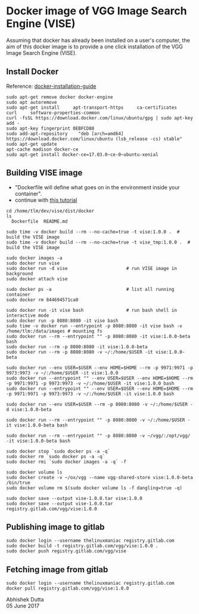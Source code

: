 # Docker image of VGG Image Search Engine (VISE)

Assuming that docker has already been installed on a user's computer, the aim 
of this docker image is to provide a one click installation of the VGG Image 
Search Engine (VISE).

## Install Docker
Reference: [docker-installation-guide](https://docs.docker.com/engine/installation/linux/ubuntu/#install-using-the-repository)

```
sudo apt-get remove docker docker-engine
sudo apt autoremove
sudo apt-get install     apt-transport-https     ca-certificates     curl     software-properties-common
curl -fsSL https://download.docker.com/linux/ubuntu/gpg | sudo apt-key add -
sudo apt-key fingerprint 0EBFCD88
sudo add-apt-repository    "deb [arch=amd64] https://download.docker.com/linux/ubuntu (lsb_release -cs) stable"
sudo apt-get update
apt-cache madison docker-ce
sudo apt-get install docker-ce=17.03.0~ce-0~ubuntu-xenial
```

## Building VISE image
 * "Dockerfile will define what goes on in the environment inside your container". 
 * continue with [this tutorial](https://docs.docker.com/get-started/part2/#recap-and-cheat-sheet-optional)

```
cd /home/tlm/dev/vise/dist/docker
ls
  Dockerfile  README.md

sudo time -v docker build --rm --no-cache=true -t vise:1.0.0 .  # build the VISE image
sudo time -v docker build --rm --no-cache=true -t vise_tmp:1.0.0 .  # build the VISE image

sudo docker images -a
sudo docker run vise
sudo docker run -d vise                      # run VISE image in background
sudo docker attach vise

sudo docker ps -a                            # list all running container
sudo docker rm 844694571ca0

sudo docker run -it vise bash                # run bash shell in interactive mode
sudo docker run -p 8080:8080 -it vise bash
sudo time -v docker run --entrypoint -p 8080:8080 -it vise bash -v /home/tlm:/data/images # mounting fs
sudo docker run --rm --entrypoint "" -p 8080:8080 -it vise:1.0.0-beta bash
sudo docker run --rm -p 8080:8080 -it vise:1.0.0-beta
sudo docker run --rm -p 8080:8080 -v ~/:/home/$USER -it vise:1.0.0-beta

sudo docker run --env USER=$USER --env HOME=$HOME --rm -p 9971:9971 -p 9973:9973 -v ~/:/home/$USER -it vise:1.0.0
sudo docker run --entrypoint "" --env USER=$USER --env HOME=$HOME --rm -p 9971:9971 -p 9973:9973 -v ~/:/home/$USER -it vise:1.0.0 bash
sudo docker run --entrypoint "" --env USER=$USER --env HOME=$HOME --rm -p 9971:9971 -p 9973:9973 -v ~/:/home/$USER -it vise:1.0.0 bash

sudo docker run --env USER=$USER --rm -p 8080:8080 -v ~/:/home/$USER -d vise:1.0.0-beta

sudo docker run --rm --entrypoint "" -p 8080:8080 -v ~/:/home/$USER -it vise:1.0.0-beta bash

sudo docker run --rm --entrypoint "" -p 8080:8080 -v ~/vgg/:/opt/vgg/ -it vise:1.0.0-beta bash

sudo docker stop `sudo docker ps -a -q`
sudo docker rm `sudo docker ps -a -q`
sudo docker rmi `sudo docker images -a -q` -f

sudo docker volume ls
sudo docker create -v ~/ox/vgg --name vgg-shared-store vise:1.0.0-beta /bin/true
sudo docker volume rm $(sudo docker volume ls -f dangling=true -q)

sudo docker save --output vise-1.0.0.tar vise:1.0.0
sudo docker save --output vise-1.0.0.tar registry.gitlab.com/vgg/vise:1.0.0
```

## Publishing image to gitlab
```
sudo docker login --username thelinuxmaniac registry.gitlab.com
sudo docker build -t registry.gitlab.com/vgg/vise:1.0.0 .
sudo docker push registry.gitlab.com/vgg/vise
```

## Fetching image from gitlab
```
sudo docker login --username thelinuxmaniac registry.gitlab.com
docker pull registry.gitlab.com/vgg/vise:1.0.0
```

Abhishek Dutta  
05 June 2017

